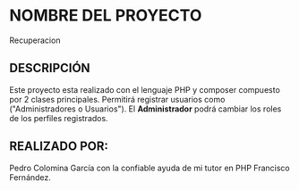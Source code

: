 # NOMBRE DEL PROYECTO
Recuperacion

## DESCRIPCIÓN
Este proyecto esta realizado con el lenguaje PHP y composer compuesto por 2 clases principales.
Permitirá registrar usuarios como ("Administradores o Usuarios").
El **Administrador** podrá cambiar los roles de los perfiles registrados.

## REALIZADO POR:
Pedro Colomina García con la confiable ayuda de mi tutor en PHP Francisco Fernández.